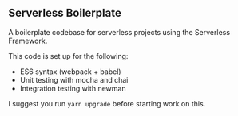 ## Serverless Boilerplate

A boilerplate codebase for serverless projects using the Serverless Framework.


This code is set up for the following:
- ES6 syntax (webpack + babel)
- Unit testing with mocha and chai
- Integration testing with newman

I suggest you run `yarn upgrade` before starting work on this.